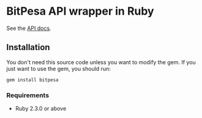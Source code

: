 # BitPesa API wrapper in Ruby

See the [API docs](https://api.bitpesa.co/documentation).

## Installation

You don't need this source code unless you want to modify the gem. If you just
want to use the gem, you should run:

    gem install bitpesa

### Requirements

* Ruby 2.3.0 or above